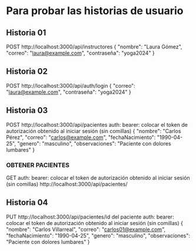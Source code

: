 # Para probar las historias de usuario 
## Historia 01
POST
http://localhost:3000/api/instructores
{
  "nombre": "Laura Gómez",
  "correo": "laura@example.com",
  "contraseña": "yoga2024"
}

## Historia 02
POST
http://localhost:3000/api/auth/login
{
  "correo": "laura@example.com",
  "contraseña": "yoga2024"
}

## Historia 03
POST
http://localhost:3000/api/pacientes
auth: bearer: colocar el token de autorización obtenido al iniciar sesión (sin comillas)
{
  "nombre": "Carlos Pérez",
  "correo": "carlos@example.com",
  "fechaNacimiento": "1990-04-25",
  "genero": "masculino",
  "observaciones": "Paciente con dolores lumbares"
}

### OBTENER PACIENTES
GET
auth: bearer: colocar el token de autorización obtenido al iniciar sesión (sin comillas)
http://localhost:3000/api/pacientes/


## Historia 04
PUT
http://localhost:3000/api/pacientes/id del paciente
auth: bearer: colocar el token de autorización obtenido al iniciar sesión (sin comillas)
{
  "nombre": "Carlos Villarreal",
  "correo": "carlos01@example.com",
  "fechaNacimiento": "1990-04-25",
  "genero": "masculino",
  "observaciones": "Paciente con dolores lumbares"
}